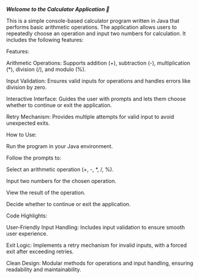 ***Welcome to the Calculator Application 🎉***

This is a simple console-based calculator program written in Java that performs basic arithmetic operations. The application allows users to repeatedly choose an operation and input two numbers for calculation. It includes the following features:



Features:

Arithmetic Operations: Supports addition (+), subtraction (-), multiplication (*), division (/), and modulo (%).

Input Validation: Ensures valid inputs for operations and handles errors like division by zero.

Interactive Interface: Guides the user with prompts and lets them choose whether to continue or exit the application.

Retry Mechanism: Provides multiple attempts for valid input to avoid unexpected exits.


How to Use:

Run the program in your Java environment.

Follow the prompts to:

Select an arithmetic operation (+, -, *, /, %).

Input two numbers for the chosen operation.

View the result of the operation.

Decide whether to continue or exit the application.


Code Highlights:

User-Friendly Input Handling: Includes input validation to ensure smooth user experience.

Exit Logic: Implements a retry mechanism for invalid inputs, with a forced exit after exceeding retries.

Clean Design: Modular methods for operations and input handling, ensuring readability and maintainability.
